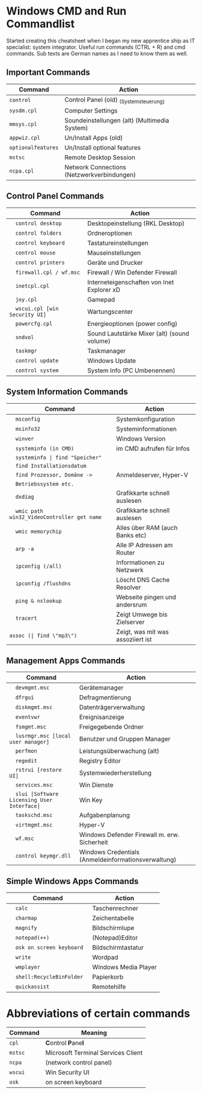 # Windows CMD and Run Commandlist

Started creating this cheatsheet when I began my new apprentice ship as IT specialist: system integrator.
Useful run commands (CTRL + R) and cmd commands. Sub texts are German names as I need to know them as well.

## Important Commands
|Command|Action|
|---|---|
| `control` | Control Panel (old) <sub>(Systemsteuerung)</sub> |
| `sysdm.cpl` | Computer Settings |
| `mmsys.cpl` | Soundeinstellungen (alt) (Multimedia System) |
| `appwiz.cpl` |	Un/Install Apps (old) |
| `optionalfeatures`| Un/Install optional features |
| `mstsc` | Remote Desktop Session |
| `ncpa.cpl` | 	Network Connections (Netzwerkverbindungen) |

## Control Panel Commands
|Command|Action|
|---|---|
|	`	control desktop	`	|	Desktopeinstellung (RKL Desktop)	|
|	`	control folders	`	|	Ordneroptionen	|
|	`	control keyboard	`	|	Tastatureinstellungen	|
|	`	control mouse 	`	|	Mauseinstellungen	|
|	`	control printers	`	|	Geräte und Drucker	|
|	`	firewall.cpl / wf.msc	`	|	Firewall / Win Defender Firewall	|
|	`	inetcpl.cpl	`	|	Interneteigenschaften von Inet Explorer xD	|
|	`	joy.cpl	`	|	Gamepad	|
|	`	wscui.cpl [win Security UI]	`	|	Wartungscenter	|
|	`	powercfg.cpl	`	|	Energieoptionen (power config)	|
|	`	sndvol	`	|	Sound Lautstärke Mixer (alt) (sound volume)	|
|	`	taskmgr	`	|	Taskmanager	|
|	`	control update	`	|	Windows Update	|
|	`	control system	`	|	System Info (PC Umbenennen)	|

## System Information Commands
|Command|Action|
|---|---|
|	`	msconfig	`	|	Systemkonfiguration	|
|	`	msinfo32	`	|	Systeminformationen	|
|	`	winver	`	|	Windows Version	|
|	`	systeminfo (in CMD)	`	|	im CMD aufrufen für Infos	|
|	`	systeminfo \| find "Speicher"	`	|		|
|	`	find Installationsdatum	`	|		|
|	`	find Prozessor, Domäne ->	`	|	Anmeldeserver, Hyper-V	|
|	`	Betriebssystem etc.	`	|		|
|	`	dxdiag	`	|	Grafikkarte schnell auslesen	|
|	`	wmic path win32_VideoController get name	`	|	Grafikkarte schnell auslesen	|
|	`	wmic memorychip	`	|	Alles über RAM (auch Banks etc)	|
|	`	arp -a	`	|	Alle IP Adressen am Router	|
|	`	ipconfig (/all)	`	|	Informationen zu Netzwerk	|
|	`	ipconfig /flushdns	`	|	Löscht DNS Cache Resolver	|
|	`	ping & nslookup	`	|	Webseite pingen und andersrum	|
|	`	tracert	`	|	Zeigt Umwege bis Zielserver	|
|	`assoc (\| find \"mp3\")` |	Zeigt, was mit was assoziiert ist	|

## Management Apps Commands
|Command|Action|
|---|---|
|	`	devmgmt.msc	`	|	Gerätemanager	|
|	`	dfrgui	`	|	Defragmentierung	|
|	`	diskmgmt.msc	`	|	Datenträgerverwaltung	|
|	`	eventvwr	`	|	Ereignisanzeige	|
|	`	fsmgmt.msc	`	|	Freigegebende Ordner	|
|	`	lusrmgr.msc [local user manager]	`	|	Benutzer und Gruppen Manager 	|
|	`	perfmon	`	|	Leistungsüberwachung (alt)	|
|	`	regedit	`	|	Registry Editor	|
|	`	rstrui [restore UI]	`	|	Systemwiederherstellung	|
|	`	services.msc	`	|	Win Dienste	|
|	`	slui [Software Licensing User Interface]	`	|	Win Key	|
|	`	taskschd.msc	`	|	Aufgabenplanung	|
|	`	virtmgmt.msc	`	|	Hyper-V	|
|	`	wf.msc	`	|	Windows Defender Firewall m. erw. Sicherheit	|
|	`	control keymgr.dll	`	|	Windows Credentials (Anmeldeinformationsverwaltung)	|

## Simple Windows Apps Commands
|Command|Action|
|---|---|
|	`	calc	`	|	Taschenrechner	|
|	`	charmap	`	|	Zeichentabelle	|
|	`	magnify	`	|	Bildschirmlupe	|
|	`	notepad(++)	`	|	(Notepad)Editor	|
|	`	osk on screen keyboard	`	|	Bildschirmtastatur	|
|	`	write	`	|	Wordpad	|
|	`	wmplayer	`	|	Windows Media Player	|
|	`	shell:RecycleBinFolder	`	|	Papierkorb	|
|	`	quickassist	`	|	Remotehilfe	|














# Abbreviations of certain commands

|Command|Meaning|
|---|---|
| `cpl` | **C**ontrol **P**ane**l** |
| `mstsc` | Microsoft Terminal Services Client |
| `ncpa` | (network control panel) |
| `wscui` | Win Security UI |
| `osk`| on screen keyboard|

